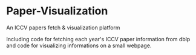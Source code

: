 # Paper-Visualization
An ICCV papers fetch &amp; visualization platform

Including code for fetching each year's ICCV paper information from dblp
and code for visualizing informations on a small webpage.
